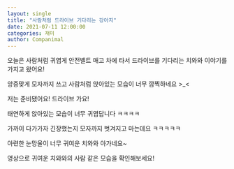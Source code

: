 ```yaml
---
layout: single
title: "사람처럼 드라이브 기다리는 강아지"
date: 2021-07-11 12:00:00
categories: 재미
author: Companimal
---
```


오늘은 사람처럼 귀엽게 안전벨트 매고 차에 타서 드라이브를 기다리는 치와와 이야기를 가지고 왔어요!

앙증맞게 모자까지 쓰고 사람처럼 앉아있는 모습이 너무 깜찍하네요 &gt;\_&lt;

저는 준비됐어요! 드라이브 가요!

태연하게 앉아있는 모습이 너무 귀엽답니다 ㅋㅋㅋㅋ

가까이 다가가자 긴장했는지 모자까지 벗겨지고 마는데요 ㅋㅋㅋㅋㅋ

아련한 눈망울이 너무 귀여운 치와와 아가네요~

[](https://www.instagram.com/p/CPJ0SHtJsCP/?utm_medium=copy_link)

영상으로 귀여운 치와와의 사람 같은 모습을 확인해보세요!
